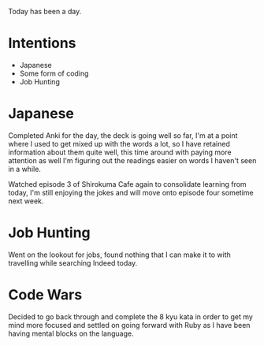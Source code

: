 Today has been a day.

# Intentions
- Japanese
- Some form of coding
- Job Hunting

# Japanese
Completed Anki for the day, the deck is going well so far, I'm at a point where I used to get mixed up with the words a lot, so I have retained information about them quite well, this time around with paying more attention as well I'm figuring out the readings easier on words I haven't seen in a while.

Watched episode 3 of Shirokuma Cafe again to consolidate learning from today, I'm still enjoying the jokes and will move onto episode four sometime next week.

# Job Hunting
Went on the lookout for jobs, found nothing that I can make it to with travelling while searching Indeed today.

# Code Wars
Decided to go back through and complete the 8 kyu kata in order to get my mind more focused and settled on going forward with Ruby as I have been having mental blocks on the language.